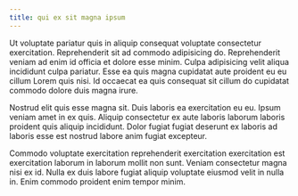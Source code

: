 ```yaml
---
title: qui ex sit magna ipsum
---
```


Ut voluptate pariatur quis in aliquip consequat voluptate consectetur exercitation. Reprehenderit sit ad commodo adipisicing do. Reprehenderit veniam ad enim id officia et dolore esse minim. Culpa adipisicing velit aliqua incididunt culpa pariatur. Esse ea quis magna cupidatat aute proident eu eu cillum Lorem quis nisi. Id occaecat ea quis consequat sit cillum do cupidatat commodo dolore duis magna irure.

Nostrud elit quis esse magna sit. Duis laboris ea exercitation eu eu. Ipsum veniam amet in ex quis. Aliquip consectetur ex aute laboris laborum laboris proident quis aliquip incididunt. Dolor fugiat fugiat deserunt ex laboris ad laboris esse est nostrud labore anim fugiat excepteur.

Commodo voluptate exercitation reprehenderit exercitation exercitation est exercitation laborum in laborum mollit non sunt. Veniam consectetur magna nisi ex id. Nulla ex duis labore fugiat aliquip voluptate eiusmod velit in nulla in. Enim commodo proident enim tempor minim.